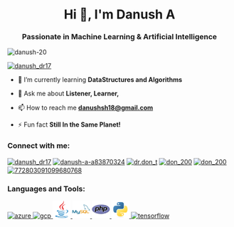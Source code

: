 <h1 align="center">Hi 👋, I'm Danush A</h1>
<h3 align="center">Passionate in Machine Learning & Artificial Intelligence</h3>

<p align="left"> <img src="https://komarev.com/ghpvc/?username=danush-20&label=Profile%20views&color=0e75b6&style=flat" alt="danush-20" /> </p>

<p align="left"> <a href="https://twitter.com/danush_dr17" target="blank"><img src="https://img.shields.io/twitter/follow/danush_dr17?logo=twitter&style=for-the-badge" alt="danush_dr17" /></a> </p>

- 🌱 I’m currently learning **DataStructures and Algorithms**

- 💬 Ask me about **Listener, Learner,**

- 📫 How to reach me **danushsh18@gmail.com**

- ⚡ Fun fact **Still In the Same Planet!**

<h3 align="left">Connect with me:</h3>
<p align="left">
<a href="https://twitter.com/danush_dr17" target="blank"><img align="center" src="https://raw.githubusercontent.com/rahuldkjain/github-profile-readme-generator/master/src/images/icons/Social/twitter.svg" alt="danush_dr17" height="30" width="40" /></a>
<a href="https://linkedin.com/in/danush-a-a83870324" target="blank"><img align="center" src="https://raw.githubusercontent.com/rahuldkjain/github-profile-readme-generator/master/src/images/icons/Social/linked-in-alt.svg" alt="danush-a-a83870324" height="30" width="40" /></a>
<a href="https://instagram.com/dr.don_t" target="blank"><img align="center" src="https://raw.githubusercontent.com/rahuldkjain/github-profile-readme-generator/master/src/images/icons/Social/instagram.svg" alt="dr.don_t" height="30" width="40" /></a>
<a href="https://www.codechef.com/users/don_200" target="blank"><img align="center" src="https://cdn.jsdelivr.net/npm/simple-icons@3.1.0/icons/codechef.svg" alt="don_200" height="30" width="40" /></a>
<a href="https://www.leetcode.com/don_200" target="blank"><img align="center" src="https://raw.githubusercontent.com/rahuldkjain/github-profile-readme-generator/master/src/images/icons/Social/leet-code.svg" alt="don_200" height="30" width="40" /></a>
<a href="https://discord.gg/772803091099680768" target="blank"><img align="center" src="https://raw.githubusercontent.com/rahuldkjain/github-profile-readme-generator/master/src/images/icons/Social/discord.svg" alt="772803091099680768" height="30" width="40" /></a>
</p>

<h3 align="left">Languages and Tools:</h3>
<p align="left"> <a href="https://azure.microsoft.com/en-in/" target="_blank" rel="noreferrer"> <img src="https://www.vectorlogo.zone/logos/microsoft_azure/microsoft_azure-icon.svg" alt="azure" width="40" height="40"/> </a> <a href="https://cloud.google.com" target="_blank" rel="noreferrer"> <img src="https://www.vectorlogo.zone/logos/google_cloud/google_cloud-icon.svg" alt="gcp" width="40" height="40"/> </a> <a href="https://www.java.com" target="_blank" rel="noreferrer"> <img src="https://raw.githubusercontent.com/devicons/devicon/master/icons/java/java-original.svg" alt="java" width="40" height="40"/> </a> <a href="https://www.mysql.com/" target="_blank" rel="noreferrer"> <img src="https://raw.githubusercontent.com/devicons/devicon/master/icons/mysql/mysql-original-wordmark.svg" alt="mysql" width="40" height="40"/> </a> <a href="https://www.php.net" target="_blank" rel="noreferrer"> <img src="https://raw.githubusercontent.com/devicons/devicon/master/icons/php/php-original.svg" alt="php" width="40" height="40"/> </a> <a href="https://www.python.org" target="_blank" rel="noreferrer"> <img src="https://raw.githubusercontent.com/devicons/devicon/master/icons/python/python-original.svg" alt="python" width="40" height="40"/> </a> <a href="https://www.tensorflow.org" target="_blank" rel="noreferrer"> <img src="https://www.vectorlogo.zone/logos/tensorflow/tensorflow-icon.svg" alt="tensorflow" width="40" height="40"/> </a> </p>
